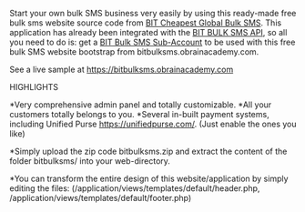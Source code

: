 Start your own bulk SMS business very easily by using this ready-made free bulk sms website source code from <a href="https://bitbulksms.obrainacademy.com">BIT Cheapest Global Bulk SMS</a>. This application has already been integrated with the <a href="https://bitbulksms.obrainacademy.com">BIT BULK SMS API</a>, so all you need to do is: get a <a href="https://obrainacademy.com/bitbulksms/sub_accounts">BIT Bulk SMS Sub-Account</a> to be used with this free bulk SMS website bootstrap from bitbulksms.obrainacademy.com.

See a live sample at https://bitbulksms.obrainacademy.com

HIGHLIGHTS

*Very comprehensive admin panel and totally customizable.
*All your customers totally belongs to you.
*Several in-built payment systems, including Unified Purse https://unifiedpurse.com/. (Just enable the ones you like)

*Simply upload the zip code bitbulksms.zip and extract the content of the folder bitbulksms/ into your web-directory.

*You can transform the entire design of this website/application by simply editing the files:
		(/application/views/templates/default/header.php, /application/views/templates/default/footer.php)
